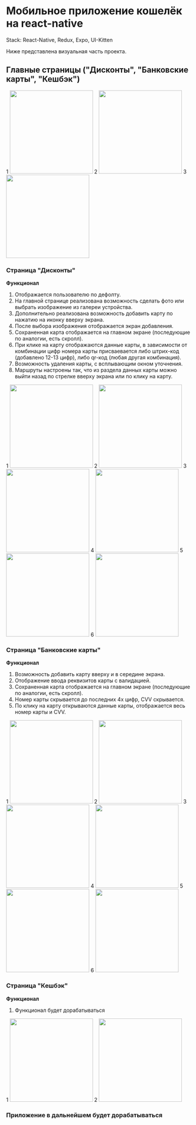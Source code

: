 # Мобильное приложение кошелёк на react-native

Stack: React-Native, Redux, Expo, UI-Kitten

Ниже представлена визуальная часть проекта.

## Главные страницы ("Дисконты", "Банковские карты", "Кешбэк")
1
<img src="https://github.com/YaroslavLeyman/wallet-app-react-native/raw/master/assets/images/pages/DiscountPage.jpg" width="225" />
2
<img src="https://github.com/YaroslavLeyman/wallet-app-react-native/raw/master/assets/images/pages/BankPage.jpg" width="225" />
3
<img src="https://github.com/YaroslavLeyman/wallet-app-react-native/raw/master/assets/images/pages/CashBackPage.jpg" width="225" />

### Страница "Дисконты"

**Функционал**
1. Отображается пользователю по дефолту.
2. На главной странице реализована возможность сделать фото или выбрать изображение из галереи устройства.
3. Дополнительно реализована возможность добавить карту по нажатию на иконку вверху экрана.
4. После выбора изображения отображается экран добавления.
5. Сохраненная карта отображается на главном экране (последующие по аналогии, есть скролл).
6. При клике на карту отображаются данные карты, в зависимости от комбинации цифр номера карты присваевается либо штрих-код (добавлено 12-13 цифр), либо qr-код (любая другая комбинация).
7. Возможность удаления карты, с всплывающим окном уточнения.
8. Маршруты настроены так, что из раздела данных карты можно выйти назад по стрелке вверху экрана или по клику на карту.

1
<img src="https://github.com/YaroslavLeyman/wallet-app-react-native/raw/master/assets/images/discount/DiscountPage.jpg" width="225" />
2
<img src="https://github.com/YaroslavLeyman/wallet-app-react-native/raw/master/assets/images/discount/1.jpg" width="225" />
3
<img src="https://github.com/YaroslavLeyman/wallet-app-react-native/raw/master/assets/images/discount/2.jpg" width="225" />
4
<img src="https://github.com/YaroslavLeyman/wallet-app-react-native/raw/master/assets/images/discount/3.jpg" width="225" />
5
<img src="https://github.com/YaroslavLeyman/wallet-app-react-native/raw/master/assets/images/discount/4.jpg" width="225" />
6
<img src="https://github.com/YaroslavLeyman/wallet-app-react-native/raw/master/assets/images/discount/5.jpg" width="225" />


### Страница "Банковские карты"

**Функционал**
1. Возможность добавить карту вверху и в середине экрана.
2. Отображение ввода реквизитов карты с валидацией.
3. Сохраненная карта отображается на главном экране (последующие по аналогии, есть скролл).
4. Номер карты скрывается до последних 4х цифр, CVV скрывается.
5. По клику на карту открываются данные карты, отображается весь номер карты и CVV.

1
<img src="https://github.com/YaroslavLeyman/wallet-app-react-native/raw/master/assets/images/bank/BankPage.jpg" width="225" />
2
<img src="https://github.com/YaroslavLeyman/wallet-app-react-native/raw/master/assets/images/bank/1.jpg" width="225" />
3
<img src="https://github.com/YaroslavLeyman/wallet-app-react-native/raw/master/assets/images/bank/2.jpg" width="225" />
4
<img src="https://github.com/YaroslavLeyman/wallet-app-react-native/raw/master/assets/images/bank/3.jpg" width="225" />
5
<img src="https://github.com/YaroslavLeyman/wallet-app-react-native/raw/master/assets/images/bank/4.jpg" width="225" />
6
<img src="https://github.com/YaroslavLeyman/wallet-app-react-native/raw/master/assets/images/bank/5.jpg" width="225" />


### Страница "Кешбэк"

**Функционал**
1. Функционал будет дорабатываться

1
<img src="https://github.com/YaroslavLeyman/wallet-app-react-native/raw/master/assets/images/cashback/CashBackPage.jpg" width="225" />
2
<img src="https://github.com/YaroslavLeyman/wallet-app-react-native/raw/master/assets/images/cashback/1.jpg" width="225" />


### Приложение в дальнейшем будет дорабатываться
